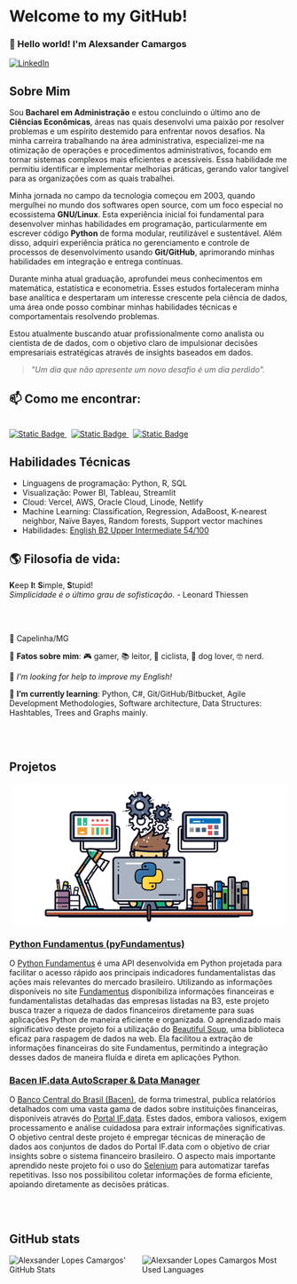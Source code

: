 # Welcome to my GitHub!

### :wave: Hello world! I'm Alexsander Camargos

[![LinkedIn](https://img.shields.io/badge/%40alexcamargos-230A66C2?style=social&logo=LinkedIn&label=LinkedIn&color=white)](https://www.linkedin.com/in/alexcamargos)

<!--About Session-->
## Sobre Mim

Sou **Bacharel em Administração** e estou concluindo o último ano de **Ciências Econômicas**, áreas nas quais desenvolvi uma paixão por resolver problemas e um espírito destemido para enfrentar novos desafios. Na minha carreira trabalhando na área administrativa, especializei-me na otimização de operações e procedimentos administrativos, focando em tornar sistemas complexos mais eficientes e acessíveis. Essa habilidade me permitiu identificar e implementar melhorias práticas, gerando valor tangível para as organizações com as quais trabalhei.

Minha jornada no campo da tecnologia começou em 2003, quando mergulhei no mundo dos softwares open source, com um foco especial no ecossistema **GNU/Linux**. Esta experiência inicial foi fundamental para desenvolver minhas habilidades em programação, particularmente em escrever código **Python** de forma modular, reutilizável e sustentável. Além disso, adquiri experiência prática no gerenciamento e controle de processos de desenvolvimento usando **Git/GitHub**, aprimorando minhas habilidades em integração e entrega contínuas.

Durante minha atual graduação, aprofundei meus conhecimentos em matemática, estatística e econometria. Esses estudos fortaleceram minha base analítica e despertaram um interesse crescente pela ciência de dados, uma área onde posso combinar minhas habilidades técnicas e comportamentais resolvendo problemas.

Estou atualmente buscando atuar profissionalmente como analista ou cientista de de dados, com o objetivo claro de impulsionar decisões empresariais estratégicas através de insights baseados em dados.

> _"Um dia que não apresente um novo desafio é um dia perdido"._

<!-- Contact Session -->
## 📫 Como me encontrar:

<div style="display: inline_block">
  <br>
  <a href="https://www.linkedin.com/in/alexcamargos">
    <img alt="Static Badge" src="https://img.shields.io/badge/LinkedIn-0077B5?style=for-the-badge&logo=linkedin&logoColor=white">
  </a>
  &nbsp;
  <a href="mailto:alexcamargos@gmail.com">
    <img alt="Static Badge" src="https://img.shields.io/badge/Gmail-D14836?style=for-the-badge&logo=gmail&logoColor=white">
  </a>
  &nbsp;
  <a href="https://alcamargos.com">
    <img alt="Static Badge" src="https://img.shields.io/badge/Portf%C3%B3lio-222222?style=for-the-badge&logo=webtrees&logoColor=white">
  </a>
</div>

<!-- Skills Session -->
## Habilidades Técnicas

- Linguagens de programação: Python, R, SQL
- Visualização: Power BI, Tableau, Streamlit
- Cloud: Vercel, AWS, Oracle Cloud, Linode, Netlify 
- Machine Learning: Classification, Regression, AdaBoost, K-nearest neighbor, Naïve Bayes, Random forests, Support vector machines 
- Habilidades: [English B2 Upper Intermediate 54/100](https://www.efset.org/cert/qqChFR)

<!-- Philosophy Session -->
## :earth_americas: Filosofia de vida:

**K**eep **I**t **S**imple, **S**tupid!
<br/>
_Simplicidade é o último grau de sofisticação._ - Leonard Thiessen

<br/>
<br/>

:round_pushpin: Capelinha/MG

:balloon: **Fatos sobre mim**: :video_game: gamer, :books: leitor, :bicyclist: ciclista, :dog: dog lover, :nerd_face: nerd.

:thinking: _I'm looking for help to improve my English!_

🌱 **I’m currently learning**: Python, C#, Git/GitHub/Bitbucket, Agile Development Methodologies, Software architecture, Data Structures: Hashtables, Trees and Graphs mainly.

<br/>
<br/>

<!-- Projects Session -->
## Projetos
![Mesa de trabalho](work_table.png)

### [Python Fundamentus (pyFundamentus)](https://github.com/alexcamargos/pyFundamentus)
O [Python Fundamentus](https://pypi.org/project/pyfundamentus/) é uma API desenvolvida em Python projetada para facilitar o acesso rápido aos principais indicadores fundamentalistas das ações mais relevantes do mercado brasileiro. Utilizando as informações disponíveis no site [Fundamentus](https://www.fundamentus.com.br/) disponibiliza informações financeiras e fundamentalistas detalhadas das empresas listadas na B3, este projeto busca trazer a riqueza de dados financeiros diretamente para suas aplicações Python de maneira eficiente e organizada. O aprendizado mais significativo deste projeto foi a utilização do [Beautiful Soup](https://www.crummy.com/software/BeautifulSoup/), uma biblioteca eficaz para raspagem de dados na web. Ela facilitou a extração de informações financeiras do site Fundamentus, permitindo a integração desses dados de maneira fluída e direta em aplicações Python.
<br/>

### [Bacen IF.data AutoScraper & Data Manager](https://github.com/alexcamargos/bacen-ifdata-scraper)
O [Banco Central do Brasil (Bacen)](https://www.bcb.gov.br/), de forma trimestral, publica relatórios detalhados com uma vasta gama de dados sobre instituições financeiras, disponíveis através do [Portal IF.data](https://www3.bcb.gov.br/ifdata/). Estes dados, embora valiosos, exigem processamento e análise cuidadosa para extrair informações significativas. O objetivo central deste projeto é empregar técnicas de mineração de dados aos conjuntos de dados do Portal IF.data com o objetivo de criar insights sobre o sistema financeiro brasileiro. O aspecto mais importante aprendido neste projeto foi o uso do [Selenium](https://www.selenium.dev/) para automatizar tarefas repetitivas. Isso nos possibilitou coletar informações de forma eficiente, apoiando diretamente as decisões práticas.

<br/>
<br/>

<!-- GitHub stats Session -->
## GitHub stats

<div style="display: inline_block">
  <div style="display: flex">
    <img height="150em"
      src=https://github-readme-stats.vercel.app/api?username=alexcamargos&show_icons=true&theme=dracula&include_all_commits=true&count_private=true&locale=pt-br alt="Alexsander Lopes Camargos' GitHub Stats"/>
      &nbsp;
      &nbsp;
      &nbsp;
      &nbsp;
    <img height="150em"
      src="https://github-readme-stats.vercel.app/api/top-langs/?username=alexcamargos&layout=compact&langs_count=10&theme=dracula&locale=pt-br" alt="Alexsander Lopes Camargos Most Used Languages"/>
  </div>
</div>
